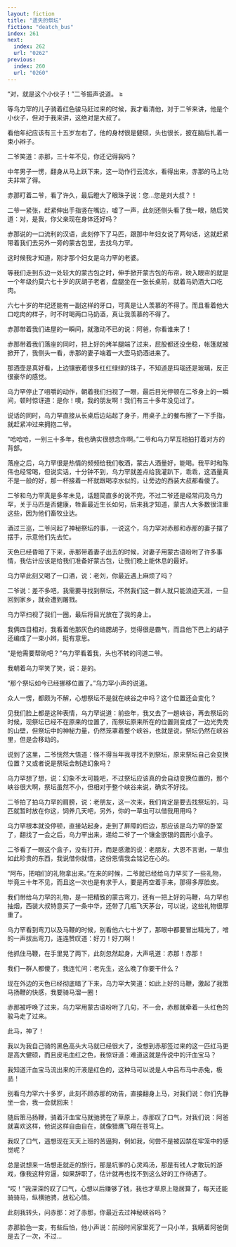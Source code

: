 ```yaml
---
layout: fiction
title: "遗失的祭坛"
fiction: "deatch_bus"
index: 261
next:
  index: 262
  url: "0262"
previous:
  index: 260
  url: "0260"
---
```

“对，就是这个小伙子！”二爷振声说道。 ≥

等乌力罕的儿子骑着红色骏马赶过来的时候，我才看清他，对于二爷来讲，他是个小伙子，但对于我来讲，这绝对是大叔了。

看他年纪应该有三十五岁左右了，他的身材很是健硕，头也很长，披在脑后扎着一束小辫子。

二爷笑道：赤那，三十年不见，你还记得我吗？

中年男子一愣，翻身从马上跃下来，这一动作行云流水，看得出来，赤那的马上功夫非常了得。

赤那盯着二爷，看了许久，最后瞪大了眼珠子说：您...您是刘大叔？！

二爷一紧张，赶紧伸出手指竖在嘴边，嘘了一声，此刻还侧头看了我一眼，随后笑道：对，是我，你父亲现在身体还好吗？

赤那说的一口流利的汉语，此刻停下了马匹，跟那中年妇女说了两句话，这就赶紧带着我们去另外一旁的蒙古包里，去找乌力罕。

这时候我才知道，刚才那个妇女是乌力罕的老婆。

等我们走到东边一处较大的蒙古包之时，伸手掀开蒙古包的布帘，映入眼帘的就是一个年级约莫六七十岁的灰胡子老者，盘腿坐在一张长桌前，就着马奶酒大口吃肉。

六七十岁的年纪还能有一副这样的牙口，可真是让人羡慕的不得了。而且看着他大口吃肉的样子，时不时喝两口马奶酒，真让我羡慕的不得了。

赤那带着我们进屋的一瞬间，就激动不已的说：阿爸，你看谁来了！

赤那带着我们落座的同时，把上好的烤羊腿端了过来，屁股都还没坐稳，帐篷就被掀开了，我侧头一看，赤那的妻子端着一大壶马奶酒进来了。

那酒壶是真好看，上边镶嵌着很多红红绿绿的珠子，不知道是玛瑙还是玻璃，反正很豪华的感觉。

乌力罕停止了咀嚼的动作，朝着我们扫视了一眼，最后目光停顿在二爷身上的一瞬间，顿时惊讶道：是你！噢，我的朋友啊！我们有三十多年没见过了。

说话的同时，乌力罕直接从长桌后边站起了身子，用桌子上的餐布擦了一下手指，就赶紧冲过来拥抱二爷。

“哈哈哈，一别三十多年，我也确实很想念你啊。”二爷和乌力罕互相拍打着对方的背部。

落座之后，乌力罕很是热情的频频给我们敬酒，蒙古人酒量好，能喝。我平时和陈伟也经常喝，但说实话，十分钟不到，乌力罕就差点给我灌趴下，乖乖，这酒量真不是一般的好，那一杯接着一杯就跟喝凉水似的，让旁边的西装大叔都看傻了。

二爷和乌力罕真是多年未见，话题简直多的说不完，不过二爷还是经常问及乌力罕，关于马匹是否健康，牲畜最近生长如何，后来我才知道，蒙古人大多数很注重这些，因为他们畜牧业达。

酒过三巡，二爷问起了神秘祭坛的事，一说这个，乌力罕对赤那和赤那的妻子摆了摆手，示意他们先去忙。

天色已经昏暗了下来，赤那带着妻子出去的时候，对妻子用蒙古语吩咐了许多事情，我估计应该是给我们准备好蒙古包，让我们晚上能休息的最好。

乌力罕此刻又喝了一口酒，说：老刘，你最近遇上麻烦了吗？

二爷说：差不多吧，我需要寻找到祭坛，不然我们这一群人就只能浪迹天涯，一旦回到家乡，就会遭到屠戮。

乌力罕扫视了我们一圈，最后将目光放在了我的身上。

我俩四目相对，我看着他那灰色的络腮胡子，觉得很是霸气，而且他下巴上的胡子还编成了一束小辫，挺有意思。

“是他需要帮助吧？”乌力罕看着我，头也不转的问道二爷。

我朝着乌力罕笑了笑，说：是的。

“那个祭坛如今已经挪移位置了。”乌力罕小声的说道。

众人一愣，都颇为不解，心想祭坛不是就在峡谷之中吗？这个位置还会变化？

见我们脸上都是这种表情，乌力罕说道：前些年，我又去了一趟峡谷，再去祭坛的时候，现祭坛已经不在原来的位置了，而祭坛原来所在的位置则变成了一边光秃秃的山壁，但祭坛中的神秘力量，仍然笼罩着整个峡谷，也就是说，祭坛仍然在峡谷里，但是会移动的。

说到了这里，二爷恍然大悟道：怪不得当年我寻找不到祭坛，原来祭坛自己会变换位置？又或者说是祭坛会制造幻象吗？

乌力罕想了想，说：幻象不太可能吧，不过祭坛应该真的会自动变换位置的，那个峡谷很大啊，祭坛虽然不小，但相对于整个峡谷来说，确实不好找。

二爷拍了拍乌力罕的肩膀，说：老朋友，这一次来，我们肯定是要去找祭坛的，马匹就暂时放在你这，饲养几天吧，另外，你的一草虫可以借我用用吗？

乌力罕根本就没停顿，直接站起身，走到了屏障的后边，那应该是乌力罕的卧室了，翻找了一会之后，乌力罕出来，递给二爷了一个镶金嵌银的圆形小盒子。

二爷看了一眼这个盒子，没有打开，而是感激的说：老朋友，大恩不言谢，一草虫如此珍贵的东西，我说借你就借，这份恩情我会铭记在心的。

“阿布，把咱们的礼物拿出来。”在来的时候，二爷就已经给乌力罕买了一些礼物，毕竟三十年不见，而且这一次也是有求于人，要是再空着手来，那得多厚脸皮。

我们带给乌力罕的礼物，是一把精致的蒙古弯刀，还有一把上好的马鞭，乌力罕也抽烟，西装大叔特意买了一条中华，还带了几瓶飞天茅台，可以说，这些礼物很厚重了。

乌力罕看到弯刀以及马鞭的时候，别看他六七十岁了，那眼中都要冒出精光了，噌的一声拔出弯刀，连连赞叹道：好刀！好刀啊！

他抓住马鞭，在手里晃了两下，此刻忽然起身，大声吼道：赤那！赤那！

我们一群人都傻了，我连忙问：老先生，这么晚了你要干什么？

现在外边的天色已经彻底暗了下来，乌力罕大笑道：如此上好的马鞭，激起了我策马扬鞭的快感，我要骑马溜一圈！

赤那被呼唤了过来，乌力罕用蒙古语吩咐了几句，不一会，赤那就牵着一头红色的骏马走了过来。

此马，神了！

我以为我自己骑的黑色高头大马就已经很大了，没想到赤那签过来的这一匹红马更是高大健硕，而且皮毛血红之色，我惊讶道：难道这就是传说中的汗血宝马？

我知道汗血宝马流出来的汗液是红色的，这种马可以说是人中吕布马中赤兔，极品！

别看乌力罕六十多岁，此刻不顾赤那的劝告，直接翻身上马，对我们说：你们先静坐一会，我一会就回来！

随后策马扬鞭，骑着汗血宝马就驰骋在了草原上，赤那叹了口气，对我们说：阿爸就喜欢这样，他说这样自由自在，就像猎鹰飞翔在苍穹上。

我叹了口气，遥想现在天天上班的苦逼狗，例如我，何尝不是被囚禁在牢笼中的感觉呢？

总是说想来一场想走就走的旅行，那是坑爹的心灵鸡汤，那是有钱人才敢玩的游戏，像我这种穷逼，如果辞职了，估计就再也找不到这么好的工作待遇了。

“哎！”我深深的叹了口气，心想以后赚够了钱，我也才草原上隐居算了，每天还能骑骑马，纵横驰骋，放松心情。

此刻我转头，问赤那：对了赤那，你最近去过神秘峡谷吗？

赤那脸色一变，有些后怕，他小声说：前段时间家里死了一只小羊，我瞒着阿爸倒是去了一次，不过...